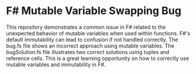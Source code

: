 # F# Mutable Variable Swapping Bug

This repository demonstrates a common issue in F# related to the unexpected behavior of mutable variables when used within functions.  F#'s default immutability can lead to confusion if not handled correctly.  The bug.fs file shows an incorrect approach using mutable variables. The bugSolution.fs file illustrates two correct solutions using tuples and reference cells. This is a great learning opportunity on how to correctly use mutable variables and immutability in F#.